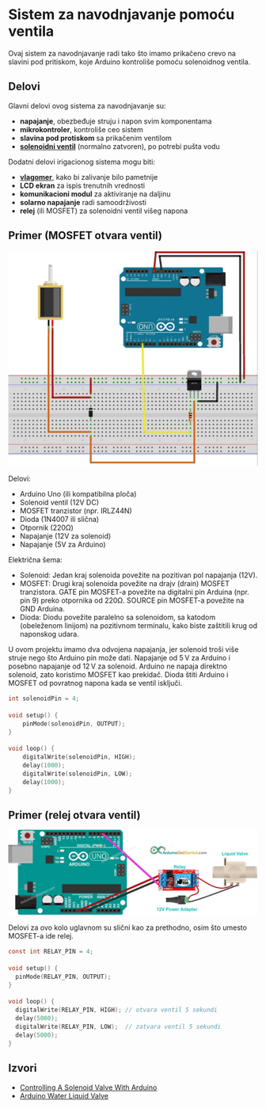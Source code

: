 # Sistem za navodnjavanje pomoću ventila

Ovaj sistem za navodnjavanje radi tako što imamo prikačeno crevo na slavini pod pritiskom, koje Arduino kontroliše pomoću solenoidnog ventila.

## Delovi

Glavni delovi ovog sistema za navodnjavanje su:
- **napajanje**, obezbeđuje struju i napon svim komponentama
- **mikrokontroler**, kontroliše ceo sistem
- **slavina pod protiskom** sa prikačenim ventilom
- **[solenoidni ventil](../solenoidi.md)** (normalno zatvoren), po potrebi pušta vodu

Dodatni delovi irigacionog sistema mogu biti:
- **[vlagomer](vlagomer.md)**, kako bi zalivanje bilo pametnije
- **LCD ekran** za ispis trenutnih vrednosti
- **komunikacioni modul** za aktiviranje na daljinu
- **solarno napajanje** radi samoodrživosti
- **relej** (ili MOSFET) za solenoidni ventil višeg napona

## Primer (MOSFET otvara ventil)

![](../slike/arduino-i-solenoid.jpg)

Delovi:
* Arduino Uno (ili kompatibilna ploča)
* Solenoid ventil (12V DC)
* MOSFET tranzistor (npr. IRLZ44N)
* Dioda (1N4007 ili slična)
* Otpornik (220Ω)
* Napajanje (12V za solenoid)
* Napajanje (5V za Arduino)

Električna šema:

- Solenoid: Jedan kraj solenoida povežite na pozitivan pol napajanja (12V).
- MOSFET: Drugi kraj solenoida povežite na drajv (drain) MOSFET tranzistora. GATE pin MOSFET-a povežite na digitalni pin Arduina (npr. pin 9) preko otpornika od 220Ω. SOURCE pin MOSFET-a povežite na GND Arduina.
- Dioda: Diodu povežite paralelno sa solenoidom, sa katodom (obeleženom linijom) na pozitivnom terminalu, kako biste zaštitili krug od naponskog udara.

U ovom projektu imamo dva odvojena napajanja, jer solenoid troši više struje nego što Arduino pin može dati. Napajanje od 5 V za Arduino i posebno napajanje od 12 V za solenoid. Arduino ne napaja direktno solenoid, zato koristimo MOSFET kao prekidač. Dioda štiti Arduino i MOSFET od povratnog napona kada se ventil isključi.

```c
int solenoidPin = 4;

void setup() {
    pinMode(solenoidPin, OUTPUT);
}

void loop() {
    digitalWrite(solenoidPin, HIGH);
    delay(1000);
    digitalWrite(solenoidPin, LOW);
    delay(1000);
}
```

## Primer (relej otvara ventil)

![](../slike/arduino-relej-solenoid.jpg)

Delovi za ovo kolo uglavnom su slični kao za prethodno, osim što umesto MOSFET-a ide relej.

```c
const int RELAY_PIN = 4;

void setup() {
  pinMode(RELAY_PIN, OUTPUT);
}

void loop() {
  digitalWrite(RELAY_PIN, HIGH); // otvara ventil 5 sekundi
  delay(5000);
  digitalWrite(RELAY_PIN, LOW);  // zatvara ventil 5 sekundi
  delay(5000);
}
```

## Izvori

- [Controlling A Solenoid Valve With Arduino](https://bc-robotics.com/tutorials/controlling-a-solenoid-valve-with-arduino/)
- [Arduino Water Liquid Valve](https://arduinogetstarted.com/tutorials/arduino-water-liquid-valve)
